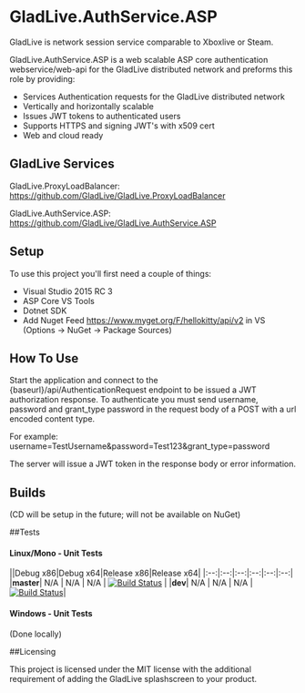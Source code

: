 # GladLive.AuthService.ASP

GladLive is network session service comparable to Xboxlive or Steam. 

GladLive.AuthService.ASP is a web scalable ASP core authentication webservice/web-api for the GladLive distributed network and preforms this role by providing:
  - Services Authentication requests for the GladLive distributed network
  - Vertically and horizontally scalable
  - Issues JWT tokens to authenticated users
  - Supports HTTPS and signing JWT's with x509 cert
  - Web and cloud ready

## GladLive Services

GladLive.ProxyLoadBalancer: https://github.com/GladLive/GladLive.ProxyLoadBalancer

GladLive.AuthService.ASP: https://github.com/GladLive/GladLive.AuthService.ASP

## Setup

To use this project you'll first need a couple of things:
  - Visual Studio 2015 RC 3
  - ASP Core VS Tools
  - Dotnet SDK
  - Add Nuget Feed https://www.myget.org/F/hellokitty/api/v2 in VS (Options -> NuGet -> Package Sources)

## How To Use

Start the application and connect to the {baseurl}/api/AuthenticationRequest endpoint to be issued a JWT authorization response. To authenticate you must send username, password and grant_type password in the request body of a POST with a url encoded content type.

For example: username=TestUsername&password=Test123&grant_type=password

The server will issue a JWT token in the response body or error information.

## Builds

(CD will be setup in the future; will not be available on NuGet)

##Tests

#### Linux/Mono - Unit Tests
||Debug x86|Debug x64|Release x86|Release x64|
|:--:|:--:|:--:|:--:|:--:|:--:|
|**master**| N/A | N/A | N/A | [![Build Status](https://travis-ci.org/GladLive/GladLive.AuthService.ASP.svg?branch=master)](https://travis-ci.org/GladLive/GladLive.AuthService.ASP) |
|**dev**| N/A | N/A | N/A | [![Build Status](https://travis-ci.org/GladLive/GladLive.AuthService.ASP.svg?branch=dev)](https://travis-ci.org/GladLive/GladLive.AuthService.ASP)|

#### Windows - Unit Tests

(Done locally)

##Licensing

This project is licensed under the MIT license with the additional requirement of adding the GladLive splashscreen to your product.
